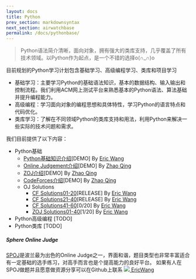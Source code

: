 ```yaml
---
layout: docs
title: Python
prev_section: markdownsyntax
next_section: airwatchbase
permalink: /docs/pythonbase/
---
```


>Python语法简介清晰，面向对象，拥有强大的类库支持，几乎覆盖了所有技术领域。以Python作为起点，是一个不错的选择o(∩_∩)o

目前规划的Python学习计划包含基础学习、高级编程学习、类库和项目学习

*   基础学习：主要学习Python的基础语法知识，基本的数据结构、输入输出和控制流程。我们利用ACM网上测试平台来熟悉基本的Python语法、算法基础并提升编程能力。
*   高级编程：学习面向对象的编程思想和具体特性，学习Python的语言特点和代码优化。
*   类库学习：了解在不同领域Python的类库支持和用法，利用Python来解决一些实际的技术问题和需求。

我们目前提供了以下内容：

*   Python基础
    *   [Python基础知识介绍]\[DEMO] By [Eric Wang]
    *   [Online Judgement介绍]\[DEMO] By [Zhao Qing]
    *   [ZOJ介绍]\[DEMO] By [Zhao Qing]
    *   [CodeForces介绍]\[DEMO] By [Zhao Qing]
    *   OJ Solutions
        *   [CF Solutions01-20]\[RELEASE] By [Eric Wang]
        *   [CF Solutions21-40]\[RELEASE] By [Eric Wang]
        *   [CF Solutions41-60]\[0/20] By [Eric Wang]
        *   [ZOJ Solutions01-40]\[1/20] By [Eric Wang]
*   Python高级编程 [TODO]
*   Python类库 [TODO]

<div class="note info">
  <h5>Sphere Online Judge</h5>
  <p>
    <a href="http://www.spoj.com/" target="_blank">SPOJ</a>是波兰最为出色的Online Judge之一，界面和谐，题目类型也非常丰富适合有一定基础的选手练习，对高手而言也是个提高能力的良好平台。
    如果有人在SPOJ做题并且愿意做资源分享可以在Github上联系
    <a href="https://github.com/wh1100717" class="post-author">
      <img src="https://github.com/wh1100717.png" class="avatar" />
      EricWang
    </a>
  </p>
</div>


[Python基础知识介绍]:{{site.url}}/python/introduction/
[Online Judgement介绍]:{{site.url}}/python/ojintroduction/
[ZOJ介绍]:{{site.url}}/python/zoj/
[CodeForces介绍]:{{site.url}}/python/codeforces/
[CF Solutions01-20]:{{site.url}}/python/cf1-20/
[CF Solutions21-40]:{{site.url}}/python/cf21-40/
[CF Solutions41-60]:{{site.url}}/python/cf41-60/
[ZOJ Solutions01-40]:{{site.url}}/python/zoj1-20/

[Eric Wang]:http://github.com/wh1100717
[Zhao Qing]:http://github.com/zq920320